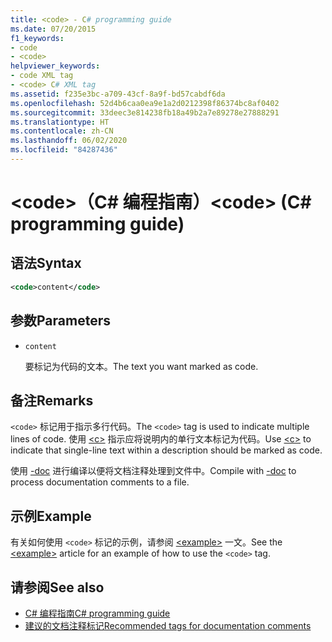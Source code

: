 ```yaml
---
title: <code> - C# programming guide
ms.date: 07/20/2015
f1_keywords:
- code
- <code>
helpviewer_keywords:
- code XML tag
- <code> C# XML tag
ms.assetid: f235e3bc-a709-43cf-8a9f-bd57cabdf6da
ms.openlocfilehash: 52d4b6caa0ea9e1a2d0212398f86374bc8af0402
ms.sourcegitcommit: 33deec3e814238fb18a49b2a7e89278e27888291
ms.translationtype: HT
ms.contentlocale: zh-CN
ms.lasthandoff: 06/02/2020
ms.locfileid: "84287436"
---
```

# <a name="code-c-programming-guide"></a><span data-ttu-id="bdcb7-101">\<code>（C# 编程指南）</span><span class="sxs-lookup"><span data-stu-id="bdcb7-101">\<code> (C# programming guide)</span></span>

## <a name="syntax"></a><span data-ttu-id="bdcb7-102">语法</span><span class="sxs-lookup"><span data-stu-id="bdcb7-102">Syntax</span></span>

```xml
<code>content</code>
```

## <a name="parameters"></a><span data-ttu-id="bdcb7-103">参数</span><span class="sxs-lookup"><span data-stu-id="bdcb7-103">Parameters</span></span>

- `content`

  <span data-ttu-id="bdcb7-104">要标记为代码的文本。</span><span class="sxs-lookup"><span data-stu-id="bdcb7-104">The text you want marked as code.</span></span>

## <a name="remarks"></a><span data-ttu-id="bdcb7-105">备注</span><span class="sxs-lookup"><span data-stu-id="bdcb7-105">Remarks</span></span>

<span data-ttu-id="bdcb7-106">`<code>` 标记用于指示多行代码。</span><span class="sxs-lookup"><span data-stu-id="bdcb7-106">The `<code>` tag is used to indicate multiple lines of code.</span></span> <span data-ttu-id="bdcb7-107">使用 [\<c>](./code-inline.md) 指示应将说明内的单行文本标记为代码。</span><span class="sxs-lookup"><span data-stu-id="bdcb7-107">Use [\<c>](./code-inline.md) to indicate that single-line text within a description should be marked as code.</span></span>

<span data-ttu-id="bdcb7-108">使用 [-doc](../../language-reference/compiler-options/doc-compiler-option.md) 进行编译以便将文档注释处理到文件中。</span><span class="sxs-lookup"><span data-stu-id="bdcb7-108">Compile with [-doc](../../language-reference/compiler-options/doc-compiler-option.md) to process documentation comments to a file.</span></span>

## <a name="example"></a><span data-ttu-id="bdcb7-109">示例</span><span class="sxs-lookup"><span data-stu-id="bdcb7-109">Example</span></span>

<span data-ttu-id="bdcb7-110">有关如何使用 `<code>` 标记的示例，请参阅 [\<example>](./example.md) 一文。</span><span class="sxs-lookup"><span data-stu-id="bdcb7-110">See the [\<example>](./example.md) article for an example of how to use the `<code>` tag.</span></span>

## <a name="see-also"></a><span data-ttu-id="bdcb7-111">请参阅</span><span class="sxs-lookup"><span data-stu-id="bdcb7-111">See also</span></span>

- [<span data-ttu-id="bdcb7-112">C# 编程指南</span><span class="sxs-lookup"><span data-stu-id="bdcb7-112">C# programming guide</span></span>](../index.md)
- [<span data-ttu-id="bdcb7-113">建议的文档注释标记</span><span class="sxs-lookup"><span data-stu-id="bdcb7-113">Recommended tags for documentation comments</span></span>](./recommended-tags-for-documentation-comments.md)

